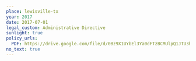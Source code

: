 ```yaml
---
place: lewisville-tx
year: 2017
date: 2017-07-01
legal_custom: Administrative Directive
sunlight: true
policy_urls:
  PDF: https://drive.google.com/file/d/0Bz9X1UYbEl3Ya0dFTzBCMUlpQ1JTU3hkbnhobTJhLVFjV3Rv/view
no_text: true
---
```

